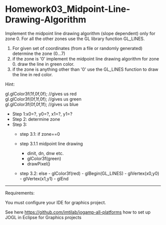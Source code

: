 # Homework03_Midpoint-Line-Drawing-Algorithm
<p>
Implement the midpoint line drawing algorithm (slope dependent) only for zone 0. For all the other zones use the GL library function GL_LINES. 
</p>

1. For given set of coordinates (from a file or randomly generated) determine the zone (0...7)
2. if the zone is '0' implement the midpoint line drawing algorithm for zone 0. draw the line in green color. 
3. if the zone is anything other than '0' use the GL_LINES function to draw the line in red color. 

Hint:

gl.glColor3f(1f,0f,0f);   //gives us red          
gl.glColor3f(0f,1f,0f);   //gives us green            
gl.glColor3f(0f,0f,1f);   //gives us blue

- Step 1:x0=?, y0=?, x1=?, y1=? 
- Step 2: determine zone
- Step 3: 
  - step 3.1: if zone==0
  - step 3.1.1 midpoint line drawing 
    - dinit, dn, dnw etc.
    - glColor3f(green)
    - drawPixel()
 
  - step 3.2: else
		- glColor3f(red)
		- glBegin(GL_LINES)
		- glVertex(x0,y0)
		- glVertex(x1,y1)
		- glEnd 


--------------------
Requirements: 

You must configure your IDE for graphics project.

See here https://github.com/imtilab/jogamp-all-platforms how to set up JOGL in Eclipse for Graphics projects
